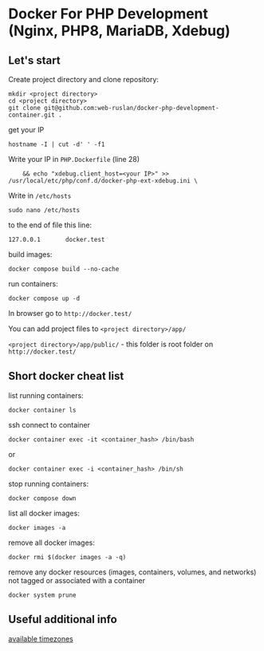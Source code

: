 # Docker For PHP Development (Nginx, PHP8, MariaDB, Xdebug)

## Let's start

Create project directory and clone repository:
```
mkdir <project directory>
cd <project directory>
git clone git@github.com:web-ruslan/docker-php-development-container.git .
```
get your IP
```
hostname -I | cut -d' ' -f1
```
Write your IP in `PHP.Dockerfile` (line 28)
```
    && echo "xdebug.client_host=<your IP>" >> /usr/local/etc/php/conf.d/docker-php-ext-xdebug.ini \
```
Write in `/etc/hosts`

```
sudo nano /etc/hosts
```
to the end of file this line:
```
127.0.0.1       docker.test
```
build images:
```
docker compose build --no-cache
```
run containers:
```
docker compose up -d
```
In browser go to `http://docker.test/`

You can add project files to `<project directory>/app/`

`<project directory>/app/public/` - this folder is root folder on `http://docker.test/`

## Short docker cheat list

list running containers:

`docker container ls`

ssh connect to container

`docker container exec -it <container_hash> /bin/bash`

or

`docker container exec -i <container_hash> /bin/sh`

stop running containers:

`docker compose down`

list all docker images:

`docker images -a`

remove all docker images:

`docker rmi $(docker images -a -q)`

remove any docker resources (images, containers, volumes, and networks) not tagged or associated with a container

`docker system prune`

## Useful additional info

[available timezones](https://manpages.ubuntu.com/manpages/xenial/man3/DateTime::TimeZone::Catalog.3pm.html)
